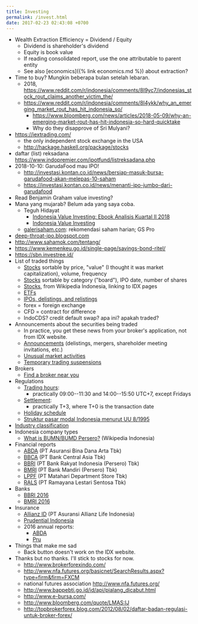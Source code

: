 ```yaml
---
title: Investing
permalink: /invest.html
date: 2017-02-23 02:43:08 +0700
---
```


- Wealth Extraction Efficiency = Dividend / Equity
    - Dividend is shareholder's dividend
    - Equity is book value
    - If reading consolidated report, use the one attributable to parent entity
    - See also [economics]({% link economics.md %}) about extraction?
- Time to buy? Mungkin beberapa bulan setelah lebaran.
    - 2018, https://www.reddit.com/r/indonesia/comments/8l9yc7/indonesias_stock_rout_claims_another_victim_the/
    - https://www.reddit.com/r/indonesia/comments/8l4ykk/why_an_emerging_market_rout_has_hit_indonesia_so/
        - https://www.bloomberg.com/news/articles/2018-05-09/why-an-emerging-market-rout-has-hit-indonesia-so-hard-quicktake
        - Why do they disapprove of Sri Mulyani?
- https://iextrading.com/
    - the only independent stock exchange in the USA
    - http://hackage.haskell.org/package/stocks
- daftar (list) reksadana https://www.indopremier.com/ipotfund/listreksadana.php
- 2018-10-10: GarudaFood mau IPO!
    - http://investasi.kontan.co.id/news/bersiap-masuk-bursa-garudafood-akan-melepas-10-saham
    - https://investasi.kontan.co.id/news/menanti-ipo-jumbo-dari-garudafood
- Read Benjamin Graham value investing?
- Mana yang mujarab? Belum ada yang saya coba.
    - Teguh Hidayat
        - [Indonesia Value Investing: Ebook Analisis Kuartal II 2018](https://www.teguhhidayat.com/p/ebook-analisis-kuartal-i-2014.html)
        - [Indonesia Value Investing](https://www.thpartner.com/)
    - [galerisaham.com](http://galerisaham.com/): rekomendasi saham harian; GS Pro
- [deep-throat-ipo.blogspot.com](https://deep-throat-ipo.blogspot.com/)
- http://www.sahamok.com/tentang/
- https://www.kemenkeu.go.id/single-page/savings-bond-ritel/
- https://sbn.investree.id/
- List of traded things
    - [Stocks](http://www.idx.co.id/id-id/beranda/informasipasar/saham/ringkasansaham.aspx) sortable by price, "value" (I thought it was market capitalization), volume, frequency
    - [Stocks](http://www.idx.co.id/id-id/beranda/informasipasar/daftarefek/saham.aspx) sortable by category ("board"), IPO date, number of shares
    - [Stocks](https://id.wikipedia.org/wiki/Daftar_perusahaan_yang_tercatat_di_Bursa_Efek_Indonesia), from Wikipedia Indonesia, linking to IDX pages
    - [ETFs](http://www.idx.co.id/id-id/beranda/informasipasar/daftarefek/etf.aspx)
    - [IPOs, delistings, and relistings](http://www.idx.co.id/id-id/beranda/perusahaantercatat/aktivitaspencatatan.aspx)
    - forex = foreign exchange
    - CFD = contract for difference
    - IndoCDS? credit default swap? apa ini? apakah traded?
- Announcements about the securities being traded
    - In practice, you get these news from your broker's application, not from IDX website.
    - [Announcements](http://www.idx.co.id/id-id/beranda/beritadanpengumuman/pengumuman.aspx) (delistings, mergers, shareholder meeting invitations, etc.)
    - [Unusual market activities](http://www.idx.co.id/id-id/beranda/beritadanpengumuman/unusualmarketactivity.aspx)
    - [Temporary trading suspensions](http://www.idx.co.id/id-id/beranda/beritadanpengumuman/suspensi.aspx)
- Brokers
    - [Find a broker near you](http://www.idx.co.id/id-id/beranda/anggotabursaamppartisipan/anggotabursadikotaanda.aspx)
- Regulations
    - [Trading hours](http://www.idx.co.id/id-id/beranda/tentangbei/mekanismeperdagangan/jamperdagangan.aspx):
        - practically 09:00--11:30 and 14:00--15:50 UTC+7, except Fridays
    - [Settlement](http://www.idx.co.id/id-id/beranda/tentangbei/mekanismeperdagangan/saham.aspx):
        - practically T+3, where T+0 is the transaction date
    - [Holiday schedule](http://www.idx.co.id/id-id/beranda/beritadanpengumuman/jadwalliburbursa.aspx)
    - [Struktur pasar modal Indonesia menurut UU 8/1995](http://www.idx.co.id/id-id/beranda/tentangbei/strukturpasarmodalindonesia.aspx)
- [Industry classification](https://en.wikipedia.org/wiki/Industry_classification)
- Indonesia company types
    - [What is BUMN/BUMD Persero?](https://id.wikipedia.org/wiki/Badan_usaha#Persero) (Wikipedia Indonesia)
- Financial reports
    - [ABDA](https://www.abdainsurance.co.id/index.php?option=com_content&view=category&layout=blog&id=41&Itemid=136&lang=id) (PT Asuransi Bina Dana Arta Tbk)
    - [BBCA](http://www.bca.co.id/Tentang-BCA/Hubungan-Investor/Laporan-Keuangan/Laporan-Finansial-Per-Kuartal) (PT Bank Central Asia Tbk)
    - [BBRI](http://phx.corporate-ir.net/phoenix.zhtml?c=148820&p=irol-reportsOther) (PT Bank Rakyat Indonesia (Persero) Tbk)
    - [BMRI](http://ir.bankmandiri.co.id/phoenix.zhtml?c=146157&p=irol-finStatement) (PT Bank Mandiri (Persero) Tbk)
    - [LPPF](http://ir.matahari.co.id/phoenix.zhtml?c=171562&p=irol-reportsother) (PT Matahari Department Store Tbk)
    - [RALS](http://corporate.ramayana.co.id/index.php/en/investor-relation-2/financial-information/financialreports) (PT Ramayana Lestari Sentosa Tbk)
- Banks
    - [BBRI 2016](http://media.corporate-ir.net/media_files/IROL/14/148820/BRI_ENG_31%20Dec_2016_Released_Password_Removed.pdf)
    - [BMRI 2016](http://media.corporate-ir.net/media_files/IROL/14/146157/Bank-Mandiri-Tbk_Ind_31_Desember_2016_Released-.pdf)
- Insurance
    - [Allianz ID](https://www.allianz.co.id/tentang-kami/finansial#keuangan) (PT Asuransi Allianz Life Indonesia)
    - [Prudential Indonesia](https://www.prudential.co.id/corp/prudential_in_id/header/aboutus/financialstatement/index.html)
    - 2016 annual reports:
        - [ABDA](https://www.abdainsurance.co.id/abdanew/lap_keu_thn/Final%20Report%20ABDA%2031%20Des%202016%20with%20opini.pdf)
        - [Pru](https://www.prudential.co.id/export/sites/default/prudential_in_id/resources/downloads/financialstatement/2017/FS_Audited_2016.PDF)
- Things that make me sad
    - Back button doesn't work on the IDX website.
- Thanks but no thanks. I'll stick to stocks for now.
    - http://www.brokerforexindo.com/
    - http://www.nfa.futures.org/basicnet/SearchResults.aspx?type=firm&firm=FXCM
    - national futures association http://www.nfa.futures.org/
    - http://www.bappebti.go.id/id/api/pialang_dicabut.html
    - http://www.e-bursa.com/
    - http://www.bloomberg.com/quote/LMAS:IJ
    - http://topbrokerforex.blog.com/2012/08/02/daftar-badan-regulasi-untuk-broker-forex/
